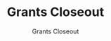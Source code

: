 ---
layout: resources-landing
title: "Grants Closeout"
subtitle: "Grants Closeout"
doc-link: ../assets/files/Controller-Alert-Grants-Closeout-7.24.12.docx
filters: federal-financial-assistance controller-alert omb 2016
fiscal_year: 2016
---